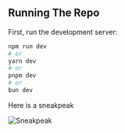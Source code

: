 ## Running The Repo
First, run the development server:

```bash
npm run dev
# or
yarn dev
# or
pnpm dev
# or
bun dev
```

Here is a sneakpeak

![Sneakpeak](https://github.com/user-attachments/assets/1718da5b-7edb-4ca9-8e42-e05e557aac9f)
